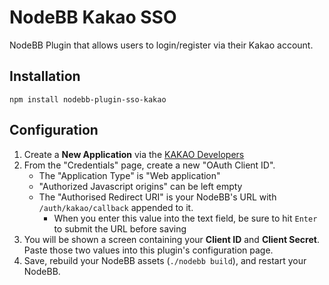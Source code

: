 # NodeBB Kakao SSO

NodeBB Plugin that allows users to login/register via their Kakao account.

## Installation

    npm install nodebb-plugin-sso-kakao

## Configuration

1. Create a **New Application** via the [KAKAO Developers](https://developers.kakao.com/console/app)
1. From the "Credentials" page, create a new "OAuth Client ID".
    * The "Application Type" is "Web application"
    * "Authorized Javascript origins" can be left empty
    * The "Authorised Redirect URI" is your NodeBB's URL with `/auth/kakao/callback` appended to it.
        * When you enter this value into the text field, be sure to hit <code>Enter</code> to submit the URL before saving
1. You will be shown a screen containing your **Client ID** and **Client Secret**. Paste those two values into this plugin's configuration page.
1. Save, rebuild your NodeBB assets (<code>./nodebb build</code>), and restart your NodeBB.
